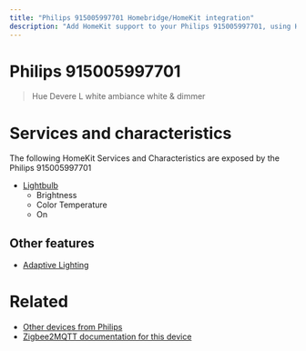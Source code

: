 ```yaml
---
title: "Philips 915005997701 Homebridge/HomeKit integration"
description: "Add HomeKit support to your Philips 915005997701, using Homebridge, Zigbee2MQTT and homebridge-z2m."
---
```

<!---
This file has been GENERATED using src/docgen/docgen.ts
DO NOT EDIT THIS FILE MANUALLY!
-->
# Philips 915005997701
> Hue Devere L white ambiance white & dimmer


# Services and characteristics
The following HomeKit Services and Characteristics are exposed by
the Philips 915005997701

* [Lightbulb](../../light.md)
  * Brightness
  * Color Temperature
  * On

## Other features
* [Adaptive Lighting](../../light.md)

# Related
* [Other devices from Philips](../index.md#philips)
* [Zigbee2MQTT documentation for this device](https://www.zigbee2mqtt.io/devices/915005997701.html)